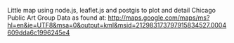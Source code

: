 Little map using node.js, leaflet.js and postgis to plot and detail Chicago Public Art Group Data as found at: http://maps.google.com/maps/ms?hl=en&ie=UTF8&msa=0&output=kml&msid=212983173797915834527.0004609dda6c1996245e4

